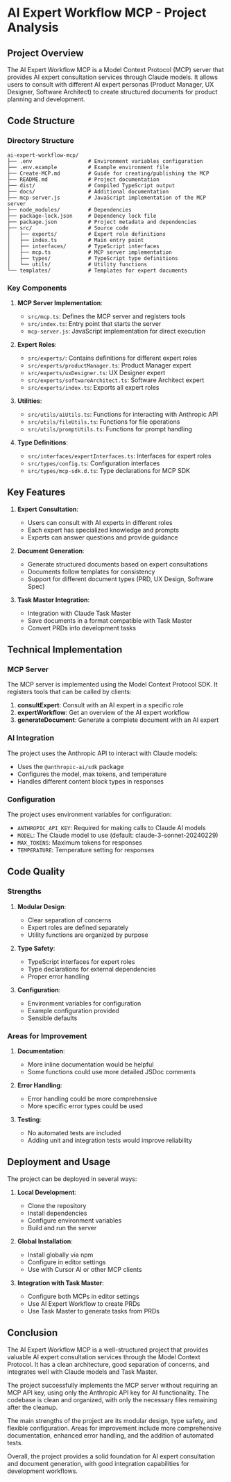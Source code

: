 # AI Expert Workflow MCP - Project Analysis

## Project Overview

The AI Expert Workflow MCP is a Model Context Protocol (MCP) server that provides AI expert consultation services through Claude models. It allows users to consult with different AI expert personas (Product Manager, UX Designer, Software Architect) to create structured documents for product planning and development.

## Code Structure

### Directory Structure

```
ai-expert-workflow-mcp/
├── .env                  # Environment variables configuration
├── .env.example          # Example environment file
├── Create-MCP.md         # Guide for creating/publishing the MCP
├── README.md             # Project documentation
├── dist/                 # Compiled TypeScript output
├── docs/                 # Additional documentation
├── mcp-server.js         # JavaScript implementation of the MCP server
├── node_modules/         # Dependencies
├── package-lock.json     # Dependency lock file
├── package.json          # Project metadata and dependencies
├── src/                  # Source code
│   ├── experts/          # Expert role definitions
│   ├── index.ts          # Main entry point
│   ├── interfaces/       # TypeScript interfaces
│   ├── mcp.ts            # MCP server implementation
│   ├── types/            # TypeScript type definitions
│   └── utils/            # Utility functions
└── templates/            # Templates for expert documents
```

### Key Components

1. **MCP Server Implementation**:
   - `src/mcp.ts`: Defines the MCP server and registers tools
   - `src/index.ts`: Entry point that starts the server
   - `mcp-server.js`: JavaScript implementation for direct execution

2. **Expert Roles**:
   - `src/experts/`: Contains definitions for different expert roles
   - `src/experts/productManager.ts`: Product Manager expert
   - `src/experts/uxDesigner.ts`: UX Designer expert
   - `src/experts/softwareArchitect.ts`: Software Architect expert
   - `src/experts/index.ts`: Exports all expert roles

3. **Utilities**:
   - `src/utils/aiUtils.ts`: Functions for interacting with Anthropic API
   - `src/utils/fileUtils.ts`: Functions for file operations
   - `src/utils/promptUtils.ts`: Functions for prompt handling

4. **Type Definitions**:
   - `src/interfaces/expertInterfaces.ts`: Interfaces for expert roles
   - `src/types/config.ts`: Configuration interfaces
   - `src/types/mcp-sdk.d.ts`: Type declarations for MCP SDK

## Key Features

1. **Expert Consultation**:
   - Users can consult with AI experts in different roles
   - Each expert has specialized knowledge and prompts
   - Experts can answer questions and provide guidance

2. **Document Generation**:
   - Generate structured documents based on expert consultations
   - Documents follow templates for consistency
   - Support for different document types (PRD, UX Design, Software Spec)

3. **Task Master Integration**:
   - Integration with Claude Task Master
   - Save documents in a format compatible with Task Master
   - Convert PRDs into development tasks

## Technical Implementation

### MCP Server

The MCP server is implemented using the Model Context Protocol SDK. It registers tools that can be called by clients:

1. **consultExpert**: Consult with an AI expert in a specific role
2. **expertWorkflow**: Get an overview of the AI expert workflow
3. **generateDocument**: Generate a complete document with an AI expert

### AI Integration

The project uses the Anthropic API to interact with Claude models:

- Uses the `@anthropic-ai/sdk` package
- Configures the model, max tokens, and temperature
- Handles different content block types in responses

### Configuration

The project uses environment variables for configuration:

- `ANTHROPIC_API_KEY`: Required for making calls to Claude AI models
- `MODEL`: The Claude model to use (default: claude-3-sonnet-20240229)
- `MAX_TOKENS`: Maximum tokens for responses
- `TEMPERATURE`: Temperature setting for responses

## Code Quality

### Strengths

1. **Modular Design**:
   - Clear separation of concerns
   - Expert roles are defined separately
   - Utility functions are organized by purpose

2. **Type Safety**:
   - TypeScript interfaces for expert roles
   - Type declarations for external dependencies
   - Proper error handling

3. **Configuration**:
   - Environment variables for configuration
   - Example configuration provided
   - Sensible defaults

### Areas for Improvement

1. **Documentation**:
   - More inline documentation would be helpful
   - Some functions could use more detailed JSDoc comments

2. **Error Handling**:
   - Error handling could be more comprehensive
   - More specific error types could be used

3. **Testing**:
   - No automated tests are included
   - Adding unit and integration tests would improve reliability

## Deployment and Usage

The project can be deployed in several ways:

1. **Local Development**:
   - Clone the repository
   - Install dependencies
   - Configure environment variables
   - Build and run the server

2. **Global Installation**:
   - Install globally via npm
   - Configure in editor settings
   - Use with Cursor AI or other MCP clients

3. **Integration with Task Master**:
   - Configure both MCPs in editor settings
   - Use AI Expert Workflow to create PRDs
   - Use Task Master to generate tasks from PRDs

## Conclusion

The AI Expert Workflow MCP is a well-structured project that provides valuable AI expert consultation services through the Model Context Protocol. It has a clean architecture, good separation of concerns, and integrates well with Claude models and Task Master.

The project successfully implements the MCP server without requiring an MCP API key, using only the Anthropic API key for AI functionality. The codebase is clean and organized, with only the necessary files remaining after the cleanup.

The main strengths of the project are its modular design, type safety, and flexible configuration. Areas for improvement include more comprehensive documentation, enhanced error handling, and the addition of automated tests.

Overall, the project provides a solid foundation for AI expert consultation and document generation, with good integration capabilities for development workflows.
